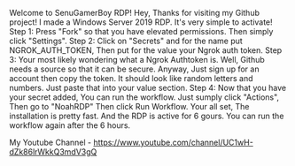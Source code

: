 Welcome to SenuGamerBoy RDP!
Hey, Thanks for visiting my Github project! I made a Windows Server 2019 RDP. It's very simple to activate!
Step 1: Press "Fork" so that you have elevated permissions. Then simply click "Settings".
Step 2: Click on "Secrets" and for the name put NGROK_AUTH_TOKEN, Then put for the value your Ngrok auth token.
Step 3: Your most likely wondering what a Ngrok Authtoken is. Well, Github needs a source so that it can be secure. Anyway, Just sign up for an account then copy the token. It should look like random letters and numbers. Just paste that into your value section.
Step 4: Now that you have your secret added, You can run the workflow. Just sumply click "Actions", Then go to "NoahRDP" Then click Run Workflow. Your all set, The installation is pretty fast. And the RDP is active for 6 gours. You can run the workflow again after the 6 hours.

My Youtube Channel - https://www.youtube.com/channel/UC1wH-dZk86lrWkkQ3mdV3gQ
